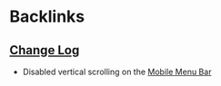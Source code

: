 
# Backlinks
## [Change Log](<Change Log.md>)
- Disabled vertical scrolling on the [Mobile Menu Bar](<Mobile Menu Bar.md>)

